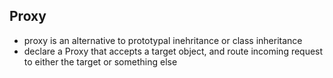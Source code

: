## Proxy

- proxy is an alternative to prototypal inehritance or class inheritance
- declare a Proxy that accepts a target object, and route incoming request to either the target or something else
